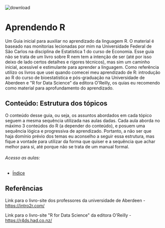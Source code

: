 ![download](https://user-images.githubusercontent.com/96084042/160651229-a6f7bbea-298f-4782-87a1-07cef93d1b12.png)

# Aprendendo R 
Um Guia inicial para auxiliar no aprendizado da  linguagem R. O material é baseado nas monitorias lecionadas por mim na Universidade Federal de São Carlos na disciplina de Estatística 1 do curso de Economia. Esse guia não se trata de um livro sobre R nem tem a intenção de ser (até por isso deixo de lado certos detalhes e rigores técnicos), mas sim um caminho inicial, acessível e estimulante para aprender a linguagem. Como referência utilizo os livros que usei quando comecei meu aprendizado de R: introdução ao R do curso de bioestatística e pós-graduação na Universidade de Aberdeen e "R for Data Science" da editora O'Reilly, os quias eu recomendo como material para aprofundamento do aprendizado.


## Conteúdo: Estrutura dos tópicos
O conteúdo desse guia, ou seja, os assuntos abordados em cada tópico seguem a mesma sequência utilizada nas aulas dadas. Cada aula aborda no máximo 3 conteúdos do R (a depender do conteúdo), e posuem uma sequência lógica e progressiva de aprendizado. Portanto, a não ser que haja domínio prévio dos temas eu aconselho a seguir essa estrutura, mas fique a vontade para utilizar da forma que quiser e a sequência que achar melhor para si, até porque não se trata de um manual formal. 

###### Acesso as aulas: 

* [Índice](Súmario/README.md)







## Referências
Link para o livro-site dos professores da universidade de Aberdeen - https://intro2r.com/

Link para o livro-site "R for Data Science" da editora O'Reilly - https://r4ds.had.co.nz/
